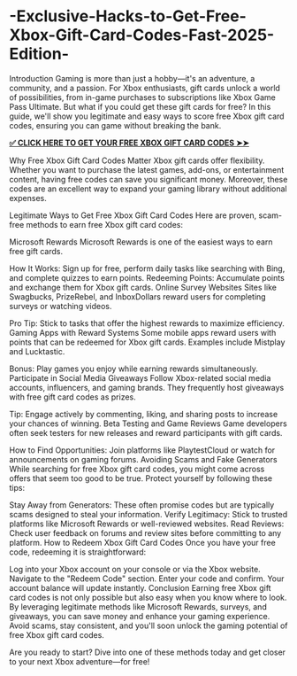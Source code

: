 # -Exclusive-Hacks-to-Get-Free-Xbox-Gift-Card-Codes-Fast-2025-Edition-
Introduction
Gaming is more than just a hobby—it's an adventure, a community, and a passion. For Xbox enthusiasts, gift cards unlock a world of possibilities, from in-game purchases to subscriptions like Xbox Game Pass Ultimate. But what if you could get these gift cards for free? In this guide, we'll show you legitimate and easy ways to score free Xbox gift card codes, ensuring you can game without breaking the bank.

**[✅ CLICK HERE TO GET YOUR FREE XBOX GIFT CARD CODES ➤➤](https://myusoffer.xyz/all-gift-card-2/)**

Why Free Xbox Gift Card Codes Matter
Xbox gift cards offer flexibility. Whether you want to purchase the latest games, add-ons, or entertainment content, having free codes can save you significant money. Moreover, these codes are an excellent way to expand your gaming library without additional expenses.

Legitimate Ways to Get Free Xbox Gift Card Codes
Here are proven, scam-free methods to earn free Xbox gift card codes:

Microsoft Rewards
Microsoft Rewards is one of the easiest ways to earn free gift cards.

How It Works: Sign up for free, perform daily tasks like searching with Bing, and complete quizzes to earn points.
Redeeming Points: Accumulate points and exchange them for Xbox gift cards.
Online Survey Websites
Sites like Swagbucks, PrizeRebel, and InboxDollars reward users for completing surveys or watching videos.

Pro Tip: Stick to tasks that offer the highest rewards to maximize efficiency.
Gaming Apps with Reward Systems
Some mobile apps reward users with points that can be redeemed for Xbox gift cards. Examples include Mistplay and Lucktastic.

Bonus: Play games you enjoy while earning rewards simultaneously.
Participate in Social Media Giveaways
Follow Xbox-related social media accounts, influencers, and gaming brands. They frequently host giveaways with free gift card codes as prizes.

Tip: Engage actively by commenting, liking, and sharing posts to increase your chances of winning.
Beta Testing and Game Reviews
Game developers often seek testers for new releases and reward participants with gift cards.

How to Find Opportunities: Join platforms like PlaytestCloud or watch for announcements on gaming forums.
Avoiding Scams and Fake Generators
While searching for free Xbox gift card codes, you might come across offers that seem too good to be true. Protect yourself by following these tips:

Stay Away from Generators: These often promise codes but are typically scams designed to steal your information.
Verify Legitimacy: Stick to trusted platforms like Microsoft Rewards or well-reviewed websites.
Read Reviews: Check user feedback on forums and review sites before committing to any platform.
How to Redeem Xbox Gift Card Codes
Once you have your free code, redeeming it is straightforward:

Log into your Xbox account on your console or via the Xbox website.
Navigate to the "Redeem Code" section.
Enter your code and confirm. Your account balance will update instantly.
Conclusion
Earning free Xbox gift card codes is not only possible but also easy when you know where to look. By leveraging legitimate methods like Microsoft Rewards, surveys, and giveaways, you can save money and enhance your gaming experience. Avoid scams, stay consistent, and you'll soon unlock the gaming potential of free Xbox gift card codes.

Are you ready to start? Dive into one of these methods today and get closer to your next Xbox adventure—for free!
